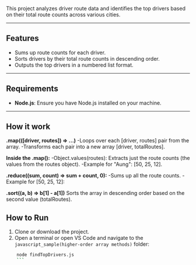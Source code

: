 
This project analyzes driver route data and identifies the top drivers based on their total route counts across various cities.

---

## Features
- Sums up route counts for each driver.
- Sorts drivers by their total route counts in descending order.
- Outputs the top drivers in a numbered list format.

---

## Requirements
- **Node.js**: Ensure you have Node.js installed on your machine.

---

## How it work

**.map(([driver, routes]) => ...)**
-Loops over each [driver, routes] pair from the array.
-Transforms each pair into a new array [driver, totalRoutes].

**Inside the .map():**
-Object.values(routes): Extracts just the route counts (the values from the routes object).
-Example for "Aung": [50, 25, 12].

**.reduce((sum, count) => sum + count, 0):** 
-Sums up all the route counts.
-Example for [50, 25, 12]:

**.sort((a, b) => b[1] - a[1])**
Sorts the array in descending order based on the second value (totalRoutes).


## How to Run
1. Clone or download the project.
2. Open a terminal or open VS Code and navigate to the `javascript_sample(higher-order array methods)` folder:
```bash
    node findTopDrivers.js
    ```
